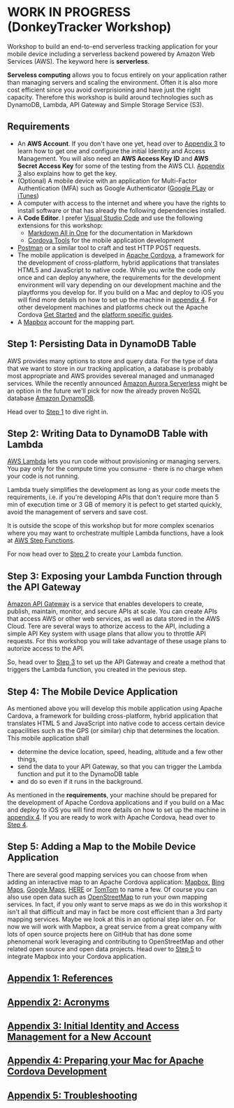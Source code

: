 # WORK IN PROGRESS (DonkeyTracker Workshop)
Workshop to build an end-to-end serverless tracking application for your mobile device including a serverless backend powered by Amazon Web Services (AWS). The keyword here is **serverless**.

**Serveless computing** allows you to focus entirely on your application rather than managing servers and scaling the environment. Often it is also more cost efficient since you avoid overprisioning and have just the right capacity. Therefore this workshop is build around technologies such as DynamoDB, Lambda, API Gateway and Simple Storage Service (S3).

## Requirements

* An **AWS Account**. If you don't have one yet, head over to [Appendix 3](./Appendix-03) to learn how to get one and configure the initial Identity and Access Management. You will also need an **AWS Access Key ID** and **AWS Secret Access Key** for some of the testing from the AWS CLI. [Appendix 3](./Appendix-03) also explains how to get the key.
* (Optional) A mobile device with an application for Multi-Factor Authentication (MFA) such as Google Authenticator ([Google PLay](https://play.google.com/store/apps/details?id=com.google.android.apps.authenticator2&hl=en) or [iTunes](https://itunes.apple.com/us/app/google-authenticator/id388497605?mt=8))
* A computer with access to the internet and where you have the rights to install software or that has already the following dependencies installed.
* A **Code Editor**. I prefer [Visual Studio Code](https://code.visualstudio.com/) and use the following extensions for this workshop:
    * [Markdown All in One](https://marketplace.visualstudio.com/items?itemName=yzhang.markdown-all-in-one) for the documentation in Markdown
    * [Cordova Tools](https://marketplace.visualstudio.com/items?itemName=vsmobile.cordova-tools) for the mobile application development
* [Postman](https://www.getpostman.com/) or a similar tool to craft and test HTTP POST requests.
* The mobile application is develped in [Apache Cordova](https://cordova.apache.org), a framework for the development of cross-platform, hybrid applications that translates HTML5 and JavaScript to native code. While you write the code only once and can deploy anywhere, the requirements for the development environment will vary depending on our development machine and the playtforms you develop for. If you build on a Mac and deploy to iOS you will find more details on how to set up the machine in [appendix 4](./Appendix-04). For other development machines and platforms check out the Apache Cordova [Get Started](https://cordova.apache.org/#getstarted) and the [platform specific guides](https://cordova.apache.org/docs/en/latest/index.html#develop-for-platforms).
* A [Mapbox](https://www.mapbox.com) account for the mapping part.

## Step 1: Persisting Data in DynamoDB Table

AWS provides many options to store and query data. For the type of data that we want to store in our tracking application, a database is probably most appropriate and AWS provides severeal managed and unmanaged services. While the recently announced [Amazon Aurora Serverless](https://aws.amazon.com/blogs/aws/in-the-works-amazon-aurora-serverless/) might be an option in the future we'll pick for now the already proven NoSQL database [Amazon DynamoDB](https://aws.amazon.com/dynamodb/). 

Head over to [Step 1](./Step-01) to dive right in.

## Step 2: Writing Data to DynamoDB Table with Lambda

[AWS Lambda](https://aws.amazon.com/lambda/) lets you run code without provisioning or managing servers. You pay only for the compute time you consume - there is no charge when your code is not running. 

Lambda truely simplifies the development as long as your code meets the requirements, i.e. if you're developing APIs that don't require more than 5 min of execution time or 3 GB of memory it is pefect to get started quickly, avoid the management of servers and save cost.

It is outside the scope of this workshop but for more complex scenarios where you may want to orchestrate multiple Lambda functions, have a look at [AWS Step Functions](https://aws.amazon.com/step-functions).

For now head over to [Step 2](./Step-02) to create your Lambda function.

## Step 3: Exposing your Lambda Function through the API Gateway

[Amazon API Gateway](https://aws.amazon.com/api-gateway) is a service that enables developers to create, publish, maintain, monitor, and secure APIs at scale. You can create APIs that access AWS or other web services, as well as data stored in the AWS Cloud. Tere are several ways to athorize access to the API, including a simple API Key system with usage plans that allow you to throttle API requests. For this workshop you will take advantage of these usage plans to autorize access to the API.

So, head over to [Step 3](./Step-03) to set up the API Gateway and create a method that triggers the Lambda function, you created in the pevious step.

## Step 4: The Mobile Device Application

As mentioned above you will develop this mobile application using Apache Cardova, a framework for building cross-platform, hybrid application that translates HTML 5 and JavaScript into native code to access certain device capacilities such as the GPS (or similar) chip that determines the location. This mobile application shall

* determine the device location, speed, heading, altitude and a few other things,
* send the data to your API Gateway, so that you can trigger the Lambda function and put it to the DynamoDB table
* and do so even if it runs in the background.

As mentioned in the **requirements**, your machine should be prepared for the development of Apache Cordova applications and if you build on a Mac and deploy to iOS you will find more details on how to set up the machine in [appendix 4](./Appendix-04). If you are ready to work with Apache Cordova, head over to [Step 4](./Step-04).

## Step 5: Adding a Map to the Mobile Device Application

There are several good mapping services you can choose from when adding an interactive map to an Apache Cordova application: [Mapbox](https://www.mapbox.com/mapbox-gl-js/api/), [Bing Maps](https://www.bing.com/api/maps/sdkrelease/mapcontrol/isdk#overview), [Google Maps](https://developers.google.com/maps/documentation/javascript/), [HERE](https://developer.here.com/) or [TomTom](https://developer.tomtom.com/tomtom-maps-apis-developers) to name a few. Of course you can also use open data such as [OpenStreetMap](https://switch2osm.org/) to run your own mapping services. In fact, if you only want to serve maps as we do in this workshop it isn't all that difficult and may in fact be more cost efficient than a 3rd party mapping services. Maybe we look at this in an optional step later on. For now we will work with Mapbox, a great service from a great company with lots of open source projects here on GitHub that has done some phenomenal work leveraging and contributing to OpenStreetMap and other related open source and open data projects. Head over to [Step 5](./Step-05) to integrate Mapbox into your Cordova application.

## [Appendix 1: References](./Appendix-01)
## [Appendix 2: Acronyms](./Appendix-02)
## [Appendix 3: Initial Identity and Access Management for a New Account](./Appendix-03)
## [Appendix 4: Preparing your Mac for Apache Cordova Development](./Appendix-04)
## [Appendix 5: Troubleshooting](./Appendix-05)
